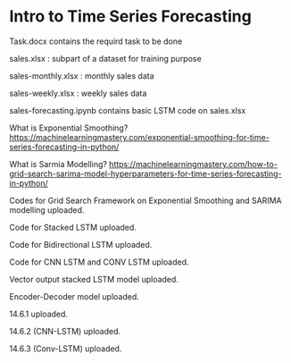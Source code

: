 # Intro to Time Series Forecasting 
Task.docx contains the requird task to be done

sales.xlsx : subpart of a dataset for training purpose

sales-monthly.xlsx : monthly sales data

sales-weekly.xlsx : weekly sales data

sales-forecasting.ipynb contains basic LSTM code on sales.xlsx


What is Exponential Smoothing?
https://machinelearningmastery.com/exponential-smoothing-for-time-series-forecasting-in-python/

What is Sarmia Modelling?
https://machinelearningmastery.com/how-to-grid-search-sarima-model-hyperparameters-for-time-series-forecasting-in-python/

Codes for Grid Search Framework on Exponential Smoothing and SARIMA modelling uploaded.

Code for Stacked LSTM uploaded.

Code for Bidirectional LSTM uploaded.

Code for CNN LSTM  and CONV LSTM uploaded.

Vector output stacked LSTM model uploaded.

Encoder-Decoder model uploaded.

14.6.1 uploaded.

14.6.2 (CNN-LSTM) uploaded.

14.6.3 (Conv-LSTM) uploaded.
